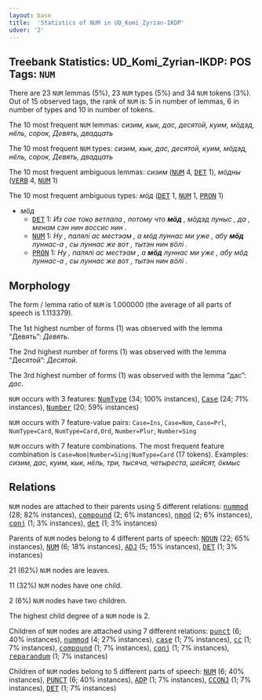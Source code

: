 ```yaml
---
layout: base
title:  'Statistics of NUM in UD_Komi_Zyrian-IKDP'
udver: '2'
---
```


## Treebank Statistics: UD_Komi_Zyrian-IKDP: POS Tags: `NUM`

There are 23 `NUM` lemmas (5%), 23 `NUM` types (5%) and 34 `NUM` tokens (3%).
Out of 15 observed tags, the rank of `NUM` is: 5 in number of lemmas, 6 in number of types and 10 in number of tokens.

The 10 most frequent `NUM` lemmas: <em>сизим, кык, дас, десятой, куим, мӧдэд, нёль, сорок, Девять, двадцать</em>

The 10 most frequent `NUM` types:  <em>сизим, кык, дас, десятой, куим, мӧдэд, нёль, сорок, Девять, двадцать</em>

The 10 most frequent ambiguous lemmas: <em>сизим</em> (<tt><a href="kpv_ikdp-pos-NUM.html">NUM</a></tt> 4, <tt><a href="kpv_ikdp-pos-DET.html">DET</a></tt> 1), <em>мӧдны</em> (<tt><a href="kpv_ikdp-pos-VERB.html">VERB</a></tt> 4, <tt><a href="kpv_ikdp-pos-NUM.html">NUM</a></tt> 1)

The 10 most frequent ambiguous types:  <em>мӧд</em> (<tt><a href="kpv_ikdp-pos-DET.html">DET</a></tt> 1, <tt><a href="kpv_ikdp-pos-NUM.html">NUM</a></tt> 1, <tt><a href="kpv_ikdp-pos-PRON.html">PRON</a></tt> 1)


* <em>мӧд</em>
  * <tt><a href="kpv_ikdp-pos-DET.html">DET</a></tt> 1: <em>Из сае токо ветлала , потому что <b>мӧд</b> , мӧдэд луныс , да , менам сэн нин воссис нин .</em>
  * <tt><a href="kpv_ikdp-pos-NUM.html">NUM</a></tt> 1: <em>Ну , палялі ас местэам , а мӧд луннас ми уже , абу <b>мӧд</b> луннас-а , сы луннас же вот , тытэн нин вӧлі .</em>
  * <tt><a href="kpv_ikdp-pos-PRON.html">PRON</a></tt> 1: <em>Ну , палялі ас местэам , а <b>мӧд</b> луннас ми уже , абу мӧд луннас-а , сы луннас же вот , тытэн нин вӧлі .</em>

## Morphology

The form / lemma ratio of `NUM` is 1.000000 (the average of all parts of speech is 1.113379).

The 1st highest number of forms (1) was observed with the lemma “Девять”: <em>Девять</em>.

The 2nd highest number of forms (1) was observed with the lemma “Десятой”: <em>Десятой</em>.

The 3rd highest number of forms (1) was observed with the lemma “дас”: <em>дас</em>.

`NUM` occurs with 3 features: <tt><a href="kpv_ikdp-feat-NumType.html">NumType</a></tt> (34; 100% instances), <tt><a href="kpv_ikdp-feat-Case.html">Case</a></tt> (24; 71% instances), <tt><a href="kpv_ikdp-feat-Number.html">Number</a></tt> (20; 59% instances)

`NUM` occurs with 7 feature-value pairs: `Case=Ins`, `Case=Nom`, `Case=Prl`, `NumType=Card`, `NumType=Card,Ord`, `Number=Plur`, `Number=Sing`

`NUM` occurs with 7 feature combinations.
The most frequent feature combination is `Case=Nom|Number=Sing|NumType=Card` (17 tokens).
Examples: <em>сизим, дас, куим, кык, нёль, три, тысяча, четыреста, шейсят, ӧкмыс</em>


## Relations

`NUM` nodes are attached to their parents using 5 different relations: <tt><a href="kpv_ikdp-dep-nummod.html">nummod</a></tt> (28; 82% instances), <tt><a href="kpv_ikdp-dep-compound.html">compound</a></tt> (2; 6% instances), <tt><a href="kpv_ikdp-dep-nmod.html">nmod</a></tt> (2; 6% instances), <tt><a href="kpv_ikdp-dep-conj.html">conj</a></tt> (1; 3% instances), <tt><a href="kpv_ikdp-dep-det.html">det</a></tt> (1; 3% instances)

Parents of `NUM` nodes belong to 4 different parts of speech: <tt><a href="kpv_ikdp-pos-NOUN.html">NOUN</a></tt> (22; 65% instances), <tt><a href="kpv_ikdp-pos-NUM.html">NUM</a></tt> (6; 18% instances), <tt><a href="kpv_ikdp-pos-ADJ.html">ADJ</a></tt> (5; 15% instances), <tt><a href="kpv_ikdp-pos-DET.html">DET</a></tt> (1; 3% instances)

21 (62%) `NUM` nodes are leaves.

11 (32%) `NUM` nodes have one child.

2 (6%) `NUM` nodes have two children.

The highest child degree of a `NUM` node is 2.

Children of `NUM` nodes are attached using 7 different relations: <tt><a href="kpv_ikdp-dep-punct.html">punct</a></tt> (6; 40% instances), <tt><a href="kpv_ikdp-dep-nummod.html">nummod</a></tt> (4; 27% instances), <tt><a href="kpv_ikdp-dep-case.html">case</a></tt> (1; 7% instances), <tt><a href="kpv_ikdp-dep-cc.html">cc</a></tt> (1; 7% instances), <tt><a href="kpv_ikdp-dep-compound.html">compound</a></tt> (1; 7% instances), <tt><a href="kpv_ikdp-dep-conj.html">conj</a></tt> (1; 7% instances), <tt><a href="kpv_ikdp-dep-reparandum.html">reparandum</a></tt> (1; 7% instances)

Children of `NUM` nodes belong to 5 different parts of speech: <tt><a href="kpv_ikdp-pos-NUM.html">NUM</a></tt> (6; 40% instances), <tt><a href="kpv_ikdp-pos-PUNCT.html">PUNCT</a></tt> (6; 40% instances), <tt><a href="kpv_ikdp-pos-ADP.html">ADP</a></tt> (1; 7% instances), <tt><a href="kpv_ikdp-pos-CCONJ.html">CCONJ</a></tt> (1; 7% instances), <tt><a href="kpv_ikdp-pos-DET.html">DET</a></tt> (1; 7% instances)

